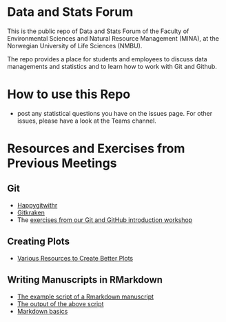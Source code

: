 # Data and Stats Forum

This is the public repo of Data and Stats Forum of the Faculty of Environmental Sciences and Natural Resource Management (MINA), at the Norwegian University of Life Sciences (NMBU).

The repo provides a place for students and employees to discuss data managements and statistics and to learn how to work with Git and Github.

# How to use this Repo

-   post any statistical questions you have on the issues page. For other issues, please have a look at the Teams channel.

# Resources and Exercises from Previous Meetings

## Git

-   [Happygitwithr](https://happygitwithr.com/index.html)
-   [Gitkraken](https://www.gitkraken.com/)
-   The [exercises from our Git and GitHub introduction workshop](https://github.com/NMBU-Data-Science/MINA_DSF/blob/main/Exercises/Git/Working_With_Git.qmd)

## Creating Plots

-   [Various Resources to Create Better Plots](https://github.com/NMBU-Data-Science/MINA_DSF/blob/main/Exercises/Plotting/Plot_off_29_08_2022_Resources.pdf)

## Writing Manuscripts in RMarkdown

-   [The example script of a Rmarkdown manuscript](https://github.com/NMBU-Data-Science/MINA_DSF/blob/main/Exercises/RMarkdown/Rmarkdown_Manuscript.Rmd)
-   [The output of the above script](https://github.com/NMBU-Data-Science/MINA_DSF/blob/main/Exercises/RMarkdown/Rmarkdown_Manuscript.pdf)
-   [Markdown basics](https://www.markdownguide.org/basic-syntax/)
